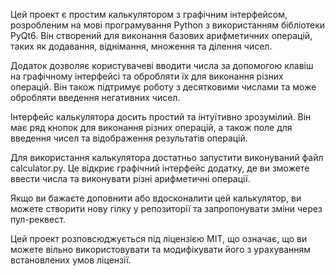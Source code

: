 Цей проект є простим калькулятором з графічним інтерфейсом, розробленим на мові програмування Python з використанням бібліотеки PyQt6. Він створений для виконання базових арифметичних операцій, таких як додавання, віднімання, множення та ділення чисел.

Додаток дозволяє користувачеві вводити числа за допомогою клавіш на графічному інтерфейсі та обробляти їх для виконання різних операцій. Він також підтримує роботу з десятковими числами та може обробляти введення негативних чисел.

Інтерфейс калькулятора досить простий та інтуїтивно зрозумілий. Він має ряд кнопок для виконання різних операцій, а також поле для введення чисел та відображення результатів операцій.

Для використання калькулятора достатньо запустити виконуваний файл calculator.py. Це відкриє графічний інтерфейс додатку, де ви зможете ввести числа та виконувати різні арифметичні операції.

Якщо ви бажаєте доповнити або вдосконалити цей калькулятор, ви можете створити нову гілку у репозиторії та запропонувати зміни через пул-реквест.

Цей проект розповсюджується під ліцензією MIT, що означає, що ви можете вільно використовувати та модифікувати його з урахуванням встановлених умов ліцензії.
